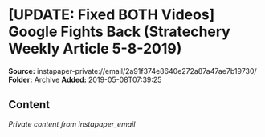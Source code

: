 # [UPDATE: Fixed BOTH Videos] Google Fights Back (Stratechery Weekly Article 5-8-2019)

**Source:** instapaper-private://email/2a91f374e8640e272a87a47ae7b19730/
**Folder:** Archive
**Added:** 2019-05-08T07:39:25




## Content
*Private content from instapaper_email*
